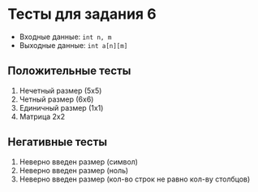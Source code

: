 # Тесты для задания 6

- Входные данные: `int n, m`
- Выходные данные: `int a[n][m]`

## Положительные тесты

01. Нечетный размер (5x5)
02. Четный размер (6x6)
03. Единичный размер (1x1)
04. Матрица 2x2

## Негативные тесты

01. Неверно введен размер (символ)
02. Неверно введен размер (ноль)
03. Неверно введен размер (кол-во строк не равно кол-ву столбцов)

